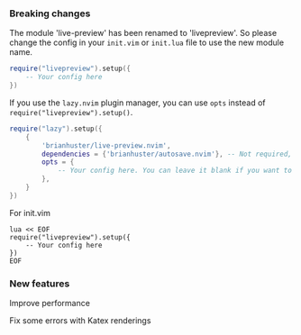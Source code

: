 ### Breaking changes
The module 'live-preview' has been renamed to 'livepreview'. So please change the config in your `init.vim` or `init.lua` file to use the new module name.

```lua
require("livepreview").setup({
    -- Your config here
})
```
If you use the `lazy.nvim` plugin manager, you can use `opts` instead of `require("livepreview").setup()`.

```lua
require("lazy").setup({
    {
        'brianhuster/live-preview.nvim',
        dependencies = {'brianhuster/autosave.nvim'}, -- Not required, but recomended for autosaving
        opts = {
            -- Your config here. You can leave it blank if you want to use the default config
        },
    }
})
```

For init.vim
```
lua << EOF
require("livepreview").setup({
    -- Your config here
})
EOF
```


### New features

Improve performance

Fix some errors with Katex renderings
